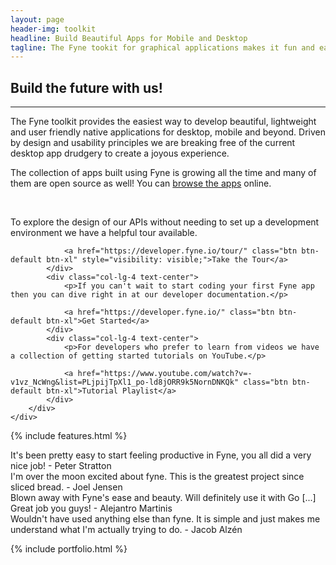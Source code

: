 ```yaml
---
layout: page
header-img: toolkit
headline: Build Beautiful Apps for Mobile and Desktop
tagline: The Fyne tookit for graphical applications makes it fun and easy to build beautiful and performant native applications that work across all your devices.
---
```


<section class="bg-primary" id="about">
    <div class="container">
        <div class="row">
            <div class="col-lg-8 col-lg-offset-2 text-center">
                <h2 class="section-heading">Build the future with us!</h2>
                <hr class="light">
                <p>The Fyne toolkit provides the easiest way to develop beautiful, lightweight and user friendly native applications for desktop, mobile and beyond.
                Driven by design and usability principles we are breaking free of the current desktop app drudgery to create a joyous experience.</p>
                <p>The collection of apps built using Fyne is growing all the time and many of them are open source as well! You can <a href="https://apps.fyne.io">browse the apps</a> online.</p>
                <p>&nbsp;</p>
            </div>
        </div>
    </div>
    <div class="container">
        <div class="row">
            <div class="col-lg-4 text-center">
                <p>To explore the design of our APIs without needing to set up a development environment we have a helpful tour available.</p>

                <a href="https://developer.fyne.io/tour/" class="btn btn-default btn-xl" style="visibility: visible;">Take the Tour</a>
            </div>
            <div class="col-lg-4 text-center">
                <p>If you can't wait to start coding your first Fyne app then you can dive right in at our developer documentation.</p>

                <a href="https://developer.fyne.io/" class="btn btn-default btn-xl">Get Started</a>
            </div>
            <div class="col-lg-4 text-center">
                <p>For developers who prefer to learn from videos we have a collection of getting started tutorials on YouTube.</p>

                <a href="https://www.youtube.com/watch?v=-v1vz_NcWng&list=PLjpijTpXl1_po-ld8jORR9k5NornDNKQk" class="btn btn-default btn-xl">Tutorial Playlist</a>
            </div>
        </div>
    </div>
</section>

{% include features.html %}

<section class="bg-primary" id="about">
    <div class="container">
        <div class="row">
            <div class="col-lg-6 quote-block">
It's been pretty easy to start feeling productive in Fyne,
you all did a very nice job!
<span class="quote-name">- Peter Stratton</span>
            </div>
            <div class="col-lg-6 quote-block">
I'm over the moon excited about fyne.
This is the greatest project since sliced bread.
<span class="quote-name">- Joel Jensen</span>
            </div>
            <div class="col-lg-6 quote-block">
Blown away with Fyne's ease and beauty. Will definitely use it with Go [...]
Great job you guys!
<span class="quote-name">- Alejantro Martinis</span>
            </div>
            <div class="col-lg-6 quote-block">
Wouldn't have used anything else than fyne. It is simple and just makes me
understand what I'm actually trying to do.
<span class="quote-name">- Jacob Alzén</span>
            </div>
        </div>
    </div>
</section>

{% include portfolio.html %}

